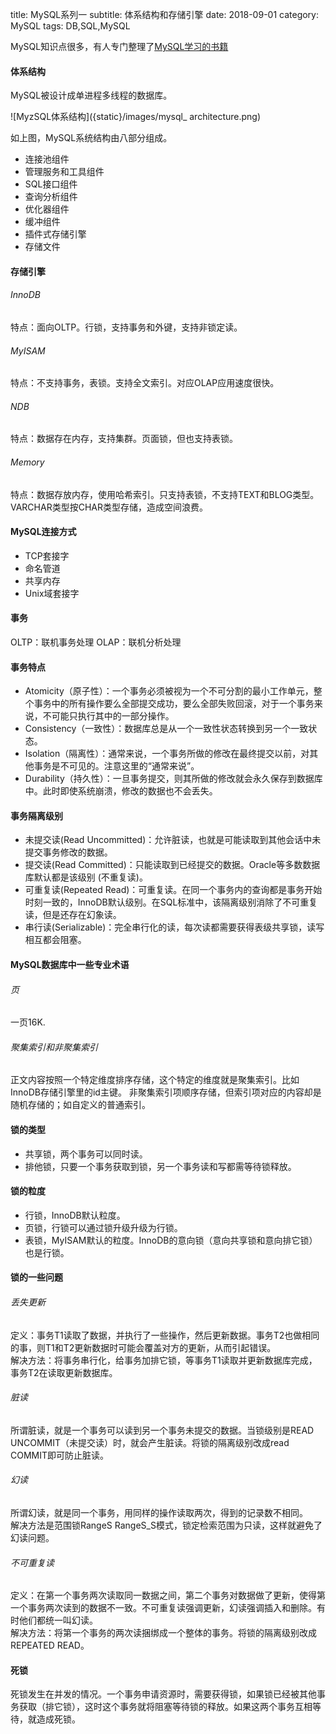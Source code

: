 title: MySQL系列一
subtitle: 体系结构和存储引擎
date: 2018-09-01
category: MySQL
tags: DB,SQL,MySQL

MySQL知识点很多，有人专门整理了[MySQL学习的书籍](http://mingxinglai.com/cn/2015/12/material-of-mysql/)

#### 体系结构
MySQL被设计成单进程多线程的数据库。

![MyzSQL体系结构]({static}/images/mysql_ architecture.png)

如上图，MySQL系统结构由八部分组成。

- 连接池组件
- 管理服务和工具组件
- SQL接口组件
- 查询分析组件
- 优化器组件
- 缓冲组件
- 插件式存储引擎
- 存储文件

#### 存储引擎
###### *InnoDB*
特点：面向OLTP。行锁，支持事务和外键，支持非锁定读。
###### *MyISAM*
特点：不支持事务，表锁。支持全文索引。对应OLAP应用速度很快。
###### *NDB*
特点：数据存在内存，支持集群。页面锁，但也支持表锁。
###### *Memory*
特点：数据存放内存，使用哈希索引。只支持表锁，不支持TEXT和BLOG类型。VARCHAR类型按CHAR类型存储，造成空间浪费。

#### MySQL连接方式
- TCP套接字
- 命名管道
- 共享内存
- Unix域套接字

#### 事务
OLTP：联机事务处理
OLAP：联机分析处理

#### 事务特点
- Atomicity（原子性）：一个事务必须被视为一个不可分割的最小工作单元，整个事务中的所有操作要么全部提交成功，要么全部失败回滚，对于一个事务来说，不可能只执行其中的一部分操作。
- Consistency（一致性）：数据库总是从一个一致性状态转换到另一个一致状态。
- Isolation（隔离性）：通常来说，一个事务所做的修改在最终提交以前，对其他事务是不可见的。注意这里的“通常来说”。
- Durability（持久性）：一旦事务提交，则其所做的修改就会永久保存到数据库中。此时即使系统崩溃，修改的数据也不会丢失。

#### 事务隔离级别
- 未提交读(Read Uncommitted)：允许脏读，也就是可能读取到其他会话中未提交事务修改的数据。
- 提交读(Read Committed)：只能读取到已经提交的数据。Oracle等多数数据库默认都是该级别 (不重复读)。
- 可重复读(Repeated Read)：可重复读。在同一个事务内的查询都是事务开始时刻一致的，InnoDB默认级别。在SQL标准中，该隔离级别消除了不可重复读，但是还存在幻象读。
- 串行读(Serializable)：完全串行化的读，每次读都需要获得表级共享锁，读写相互都会阻塞。

#### MySQL数据库中一些专业术语
###### *页*
一页16K.
###### *聚集索引和非聚集索引*
正文内容按照一个特定维度排序存储，这个特定的维度就是聚集索引。比如InnoDB存储引擎里的id主键。
非聚集索引项顺序存储，但索引项对应的内容却是随机存储的；如自定义的普通索引。

#### 锁的类型
- 共享锁，两个事务可以同时读。
- 排他锁，只要一个事务获取到锁，另一个事务读和写都需等待锁释放。

#### 锁的粒度
- 行锁，InnoDB默认粒度。
- 页锁，行锁可以通过锁升级升级为行锁。
- 表锁，MyISAM默认的粒度。InnoDB的意向锁（意向共享锁和意向排它锁）也是行锁。

#### 锁的一些问题
###### *丢失更新*
定义：事务T1读取了数据，并执行了一些操作，然后更新数据。事务T2也做相同的事，则T1和T2更新数据时可能会覆盖对方的更新，从而引起错误。  
解决方法：将事务串行化，给事务加排它锁，等事务T1读取并更新数据库完成，事务T2在读取更新数据库。
###### *脏读*
所谓脏读，就是一个事务可以读到另一个事务未提交的数据。当锁级别是READ UNCOMMIT（未提交读）时，就会产生脏读。将锁的隔离级别改成read COMMIT即可防止脏读。
###### *幻读*
所谓幻读，就是同一个事务，用同样的操作读取两次，得到的记录数不相同。  
解决方法是范围锁RangeS RangeS_S模式，锁定检索范围为只读，这样就避免了幻读问题。
###### *不可重复读*
定义：在第一个事务两次读取同一数据之间，第二个事务对数据做了更新，使得第一个事务两次读到的数据不一致。不可重复读强调更新，幻读强调插入和删除。有时他们都统一叫幻读。   
解决方法：将第一个事务的两次读捆绑成一个整体的事务。将锁的隔离级别改成REPEATED READ。

#### 死锁
死锁发生在并发的情况。一个事务申请资源时，需要获得锁，如果锁已经被其他事务获取（排它锁），这时这个事务就将阻塞等待锁的释放。如果这两个事务互相等待，就造成死锁。